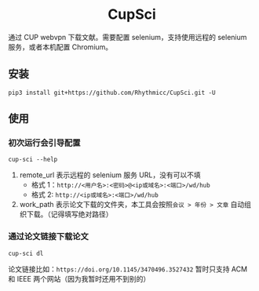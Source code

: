 <h1 style="text-align: center"> CupSci </h1>

通过 CUP webvpn 下载文献。需要配置 selenium，支持使用远程的 selenium 服务，或者本机配置 Chromium。

## 安装

```shell
pip3 install git+https://github.com/Rhythmicc/CupSci.git -U
```

## 使用

### 初次运行会引导配置

```shell
cup-sci --help
```

1. remote_url 表示远程的 selenium 服务 URL，没有可以不填
   - 格式 1：`http://<用户名>:<密码>@<ip或域名>:<端口>/wd/hub`
   - 格式 2: `http://<ip或域名>:<端口>/wd/hub`
2. work_path 表示论文下载的文件夹，本工具会按照`会议 > 年份 > 文章` 自动组织下载。（记得填写绝对路径）

### 通过论文链接下载论文

```shell
cup-sci dl
```

论文链接比如：`https://doi.org/10.1145/3470496.3527432`
暂时只支持 ACM 和 IEEE 两个网站（因为我暂时还用不到别的）
